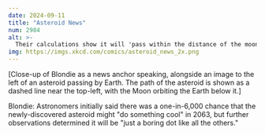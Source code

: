 ```yaml
---
date: 2024-09-11
title: "Asteroid News"
num: 2984
alt: >-
  Their calculations show it will 'pass within the distance of the moon' but that it 'will not hit the moon, so what's the point?'
img: https://imgs.xkcd.com/comics/asteroid_news_2x.png
---
```

[Close-up of Blondie as a news anchor speaking, alongside an image to the left of an asteroid passing by Earth. The path of the asteroid is shown as a dashed line near the top-left, with the Moon orbiting the Earth below it.]

Blondie: Astronomers initially said there was a one-in-6,000 chance that the newly-discovered asteroid might "do something cool" in 2063, but further observations determined it will be "just a boring dot like all the others."